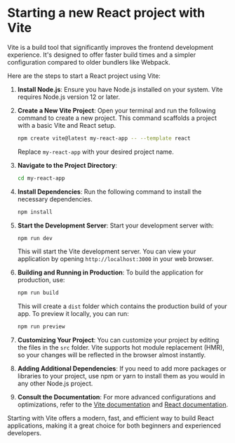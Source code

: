 # Starting a new React project with Vite

Vite is a build tool that significantly improves the frontend development experience. It's designed to offer faster build times and a simpler configuration compared to older bundlers like Webpack.

Here are the steps to start a React project using Vite:

1. **Install Node.js**: Ensure you have Node.js installed on your system. Vite requires Node.js version 12 or later.

2. **Create a New Vite Project**: Open your terminal and run the following command to create a new project. This command scaffolds a project with a basic Vite and React setup.

   ```bash
   npm create vite@latest my-react-app -- --template react
   ```

   Replace `my-react-app` with your desired project name.

3. **Navigate to the Project Directory**:

   ```bash
   cd my-react-app
   ```

4. **Install Dependencies**: Run the following command to install the necessary dependencies.

   ```bash
   npm install
   ```

5. **Start the Development Server**: Start your development server with:

   ```bash
   npm run dev
   ```

   This will start the Vite development server. You can view your application by opening `http://localhost:3000` in your web browser.

6. **Building and Running in Production**: To build the application for production, use:

   ```bash
   npm run build
   ```

   This will create a `dist` folder which contains the production build of your app. To preview it locally, you can run:

   ```bash
   npm run preview
   ```

7. **Customizing Your Project**: You can customize your project by editing the files in the `src` folder. Vite supports hot module replacement (HMR), so your changes will be reflected in the browser almost instantly.

8. **Adding Additional Dependencies**: If you need to add more packages or libraries to your project, use npm or yarn to install them as you would in any other Node.js project.

9. **Consult the Documentation**: For more advanced configurations and optimizations, refer to the [Vite documentation](https://vitejs.dev/guide/) and [React documentation](https://reactjs.org/docs/getting-started.html).

Starting with Vite offers a modern, fast, and efficient way to build React applications, making it a great choice for both beginners and experienced developers.
